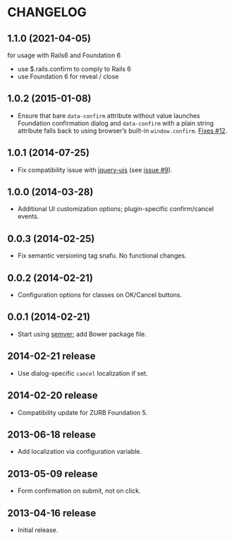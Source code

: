 # CHANGELOG

## 1.1.0 (2021-04-05)

for usage with Rails6 and Foundation 6
* use $.rails.confirm to comply to Rails 6
* use Foundation 6 for reveal / close

## 1.0.2 (2015-01-08)

* Ensure that bare `data-confirm` attribute without value launches Foundation
  confirmation dialog and `data-confirm` with a plain string attribute falls
  back to using browser’s built-in `window.confirm`.
  [Fixes #12](https://github.com/agoragames/confirm-with-reveal/issues/12).

## 1.0.1 (2014-07-25)

* Fix compatibility issue with [jquery-ujs](https://github.com/rails/jquery-ujs)
  (see [issue #9](https://github.com/agoragames/confirm-with-reveal/issues/9)).

## 1.0.0 (2014-03-28)

* Additional UI customization options; plugin-specific confirm/cancel events.

## 0.0.3 (2014-02-25)

* Fix semantic versioning tag snafu. No functional changes.

## 0.0.2 (2014-02-21)

* Configuration options for classes on OK/Cancel buttons.

## 0.0.1 (2014-02-21)

* Start using [semver](http://semver.org); add Bower package file.

## 2014-02-21 release

* Use dialog-specific `cancel` localization if set.

## 2014-02-20 release

* Compatibility update for ZURB Foundation 5.

## 2013-06-18 release

* Add localization via configuration variable.

## 2013-05-09 release

* Form confirmation on submit, not on click.

## 2013-04-16 release

* Initial release.
